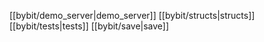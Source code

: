 [[bybit/demo_server|demo_server]]
[[bybit/structs|structs]]
[[bybit/tests|tests]]
[[bybit/save|save]]

